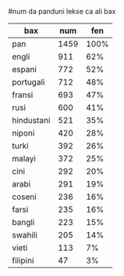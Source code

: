#num da panduni lekse ca ali bax

| bax | num | fen |
|-----|-----|-----|
| pan | 1459 | 100% |
| engli | 911 | 62% |
| espani | 772 | 52% |
| portugali | 712 | 48% |
| fransi | 693 | 47% |
| rusi | 600 | 41% |
| hindustani | 521 | 35% |
| niponi | 420 | 28% |
| turki | 392 | 26% |
| malayi | 372 | 25% |
| cini | 292 | 20% |
| arabi | 291 | 19% |
| coseni | 236 | 16% |
| farsi | 235 | 16% |
| bangli | 223 | 15% |
| swahili | 205 | 14% |
| vieti | 113 | 7% |
| filipini | 47 | 3% |
